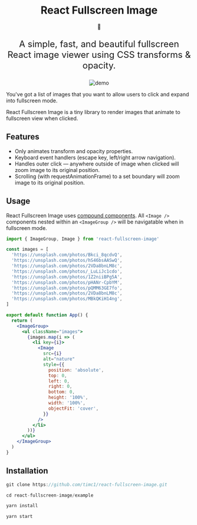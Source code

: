 <h1 align="center">
  React Fullscreen Image
</h1>
<p align="center">
  🔲
  </p>
<p align="center" style="font-size: 1.5rem;">
  A simple, fast, and beautiful fullscreen React image viewer using CSS transforms & opacity.
</p>

<p align="center">
<img src="https://github.com/timc1/react-fullscreen-image/raw/master/demo.gif" alt="demo" />
</p>

You've got a list of images that you want to allow users to click and expand into fullscreen mode.

React Fullscreen Image is a tiny library to render images that animate to fullscreen view when
clicked.

## Features

- Only animates transform and opacity properties.
- Keyboard event handlers (escape key, left/right arrow navigation).
- Handles outer click — anywhere outside of image when clicked will zoom image to its original
  position.
- Scrolling (with requestAnimationFrame) to a set boundary will zoom image to its original position.

## Usage

React Fullscreen Image uses [compound components](https://kentcdodds.com/blog/compound-components-with-react-hooks). All `<Image />` components nested within an `<ImageGroup />` will be navigatable when in fullscreen mode.

```jsx
import { ImageGroup, Image } from 'react-fullscreen-image'

const images = [
  'https://unsplash.com/photos/Bkci_8qcdvQ',
  'https://unsplash.com/photos/hS46bsAASwQ',
  'https://unsplash.com/photos/2VDa8bnLM8c',
  'https://unsplash.com/photos/_LuLiJc1cdo',
  'https://unsplash.com/photos/1Z2niiBPg5A',
  'https://unsplash.com/photos/pHANr-CpbYM',
  'https://unsplash.com/photos/pQMM63GE7fo',
  'https://unsplash.com/photos/2VDa8bnLM8c',
  'https://unsplash.com/photos/MBkQKiH14ng',
]

export default function App() {
  return (
    <ImageGroup>
      <ul className="images">
        {images.map(i => (
          <li key={i}>
            <Image
              src={i}
              alt="nature"
              style={{
                position: 'absolute',
                top: 0,
                left: 0,
                right: 0,
                bottom: 0,
                height: '100%',
                width: '100%',
                objectFit: 'cover',
              }}
            />
          </li>
        ))}
      </ul>
    </ImageGroup>
  )
}
```

## Installation

```jsx
git clone https://github.com/timc1/react-fullscreen-image.git

cd react-fullscreen-image/example

yarn install

yarn start
```
